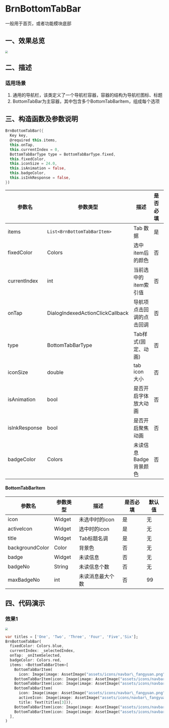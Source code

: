 # BrnBottomTabBar

一般用于首页，或者功能模块底部

## 一、效果总览

<img src="./img/BrnBottomTabBar.png" style="zoom:50%;" />

## 二、描述
### 适用场景

1. 通用的导航栏，该类定义了一个导航栏容器，容器的结构为导航栏图标、标题
2. BottomTabBar为主容器，其中包含多个BottomTabBarItem，组成每个选项

## 三、构造函数及参数说明


```dart
BrnBottomTabBar({  
  Key key,  
  @required this.items,  
  this.onTap,  
  this.currentIndex = 0,  
  BottomTabBarType type = BottomTabBarType.fixed,  
  this.fixedColor,  
  this.iconSize = 24.0,  
  this.isAnimation = false,  
  this.badgeColor,  
  this.isInkResponse = false,  
})
```


| **参数名** | **参数类型** | **描述** | **是否必填** | **默认值** |
| --- | --- | --- | --- | --- |
| items | `List<BrnBottomTabBarItem>` | Tab 数据 |  是 | 无 |
| fixedColor | Colors | 选中item后的颜色 | 否 | 无 |
| currentIndex | int | 当前选中的item索引值 | 否 | 无alert |
| onTap | DialogIndexedActionClickCallback | 导航项点击回调的点击回调 | 否 | 无 |
| type | BottomTabBarType | Tab样式(固定、动画) | 否 | BottomTabBarType.fixed |
| iconSize | double | tab icon 大小 | 否 | 24 |
| isAnimation | bool | 是否开启字体放大动画 | 否 | false |
| isInkResponse | bool | 是否开启聚焦动画 | 否 | false |
| badgeColor | Colors | 未读信息Badge背景颜色 | 否 | Colors.Red |

#### BottomTabBarItem

| **参数名** | **参数类型** | **描述** | **是否必填** | **默认值** |
| --- | --- | --- | --- | --- |
| icon | Widget | 未选中时的icon | 是 | 无 |
| activeIcon | Widget | 选中时的icon | 是 | 无 |
| title | Widget | Tab标题名调 | 是 | 无 |
| backgroundColor | Color | 背景色 | 否 | 无 |
| badge | Widget | 未读信息 | 否 | 无 |
| badgeNo | String | 未读信息个数 | 否 | 无 |
| maxBadgeNo | int | 未读消息最大个数 | 否 | 99 |

## 四、代码演示

### 效果1

<img src="./img/BrnBottomTabBar.png" style="zoom:50%;" />



```dart
var titles = ['One', 'Two', 'Three', 'Four', 'Five','Six'];  
BrnBottomTabBar(  
  fixedColor: Colors.blue,  
  currentIndex: _selectedIndex,  
  onTap: _onItemSelected,  
  badgeColor: Colors.red,  
  items: <BottomTabBarItem>[  
    BottomTabBarItem(  
      icon: Image(image: AssetImage("assets/icons/navbar\_fangyuan.png")),activeIcon: Image(image: AssetImage("assets/icons/navbar\_fangyuan.png")), title: Text(titles[0])),  
    BottomTabBarItem(icon: Image(image: AssetImage("assets/icons/navbar\_fangyuan.png")), title: Text(titles[1])),  
    BottomTabBarItem(icon: Image(image: AssetImage("assets/icons/navbar\_fangyuan.png")), title: Text(titles[2])),  
    BottomTabBarItem(  
      icon: Image(image: AssetImage("assets/icons/navbar\_fangyuan.png")),  
      activeIcon: Image(image: AssetImage("assets/icons/navbar\_fangyuan.png")),  
      title: Text(titles[3])),  
    BottomTabBarItem(icon: Image(image: AssetImage("assets/icons/navbar\_fangyuan.png")), title: Text(titles[4])),  
    BottomTabBarItem(icon: Image(image: AssetImage("assets/icons/navbar\_fangyuan.png")), title: Text(titles[5])),  
  ],  
)
```
